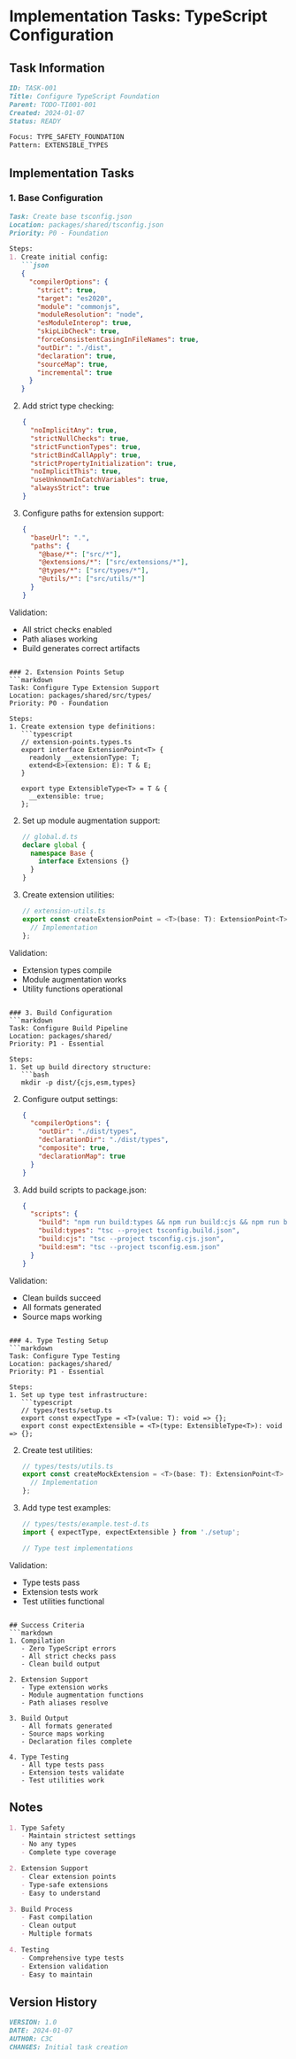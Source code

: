 # Implementation Tasks: TypeScript Configuration

## Task Information
```markdown
ID: TASK-001
Title: Configure TypeScript Foundation
Parent: TODO-TI001-001
Created: 2024-01-07
Status: READY

Focus: TYPE_SAFETY_FOUNDATION
Pattern: EXTENSIBLE_TYPES
```

## Implementation Tasks

### 1. Base Configuration
```markdown
Task: Create base tsconfig.json
Location: packages/shared/tsconfig.json
Priority: P0 - Foundation

Steps:
1. Create initial config:
   ```json
   {
     "compilerOptions": {
       "strict": true,
       "target": "es2020",
       "module": "commonjs",
       "moduleResolution": "node",
       "esModuleInterop": true,
       "skipLibCheck": true,
       "forceConsistentCasingInFileNames": true,
       "outDir": "./dist",
       "declaration": true,
       "sourceMap": true,
       "incremental": true
     }
   }
   ```

2. Add strict type checking:
   ```json
   {
     "noImplicitAny": true,
     "strictNullChecks": true,
     "strictFunctionTypes": true,
     "strictBindCallApply": true,
     "strictPropertyInitialization": true,
     "noImplicitThis": true,
     "useUnknownInCatchVariables": true,
     "alwaysStrict": true
   }
   ```

3. Configure paths for extension support:
   ```json
   {
     "baseUrl": ".",
     "paths": {
       "@base/*": ["src/*"],
       "@extensions/*": ["src/extensions/*"],
       "@types/*": ["src/types/*"],
       "@utils/*": ["src/utils/*"]
     }
   }
   ```

Validation:
- All strict checks enabled
- Path aliases working
- Build generates correct artifacts
```

### 2. Extension Points Setup
```markdown
Task: Configure Type Extension Support
Location: packages/shared/src/types/
Priority: P0 - Foundation

Steps:
1. Create extension type definitions:
   ```typescript
   // extension-points.types.ts
   export interface ExtensionPoint<T> {
     readonly __extensionType: T;
     extend<E>(extension: E): T & E;
   }

   export type ExtensibleType<T> = T & {
     __extensible: true;
   };
   ```

2. Set up module augmentation support:
   ```typescript
   // global.d.ts
   declare global {
     namespace Base {
       interface Extensions {}
     }
   }
   ```

3. Create extension utilities:
   ```typescript
   // extension-utils.ts
   export const createExtensionPoint = <T>(base: T): ExtensionPoint<T> => {
     // Implementation
   };
   ```

Validation:
- Extension types compile
- Module augmentation works
- Utility functions operational
```

### 3. Build Configuration
```markdown
Task: Configure Build Pipeline
Location: packages/shared/
Priority: P1 - Essential

Steps:
1. Set up build directory structure:
   ```bash
   mkdir -p dist/{cjs,esm,types}
   ```

2. Configure output settings:
   ```json
   {
     "compilerOptions": {
       "outDir": "./dist/types",
       "declarationDir": "./dist/types",
       "composite": true,
       "declarationMap": true
     }
   }
   ```

3. Add build scripts to package.json:
   ```json
   {
     "scripts": {
       "build": "npm run build:types && npm run build:cjs && npm run build:esm",
       "build:types": "tsc --project tsconfig.build.json",
       "build:cjs": "tsc --project tsconfig.cjs.json",
       "build:esm": "tsc --project tsconfig.esm.json"
     }
   }
   ```

Validation:
- Clean builds succeed
- All formats generated
- Source maps working
```

### 4. Type Testing Setup
```markdown
Task: Configure Type Testing
Location: packages/shared/
Priority: P1 - Essential

Steps:
1. Set up type test infrastructure:
   ```typescript
   // types/tests/setup.ts
   export const expectType = <T>(value: T): void => {};
   export const expectExtensible = <T>(type: ExtensibleType<T>): void => {};
   ```

2. Create test utilities:
   ```typescript
   // types/tests/utils.ts
   export const createMockExtension = <T>(base: T): ExtensionPoint<T> => {
     // Implementation
   };
   ```

3. Add type test examples:
   ```typescript
   // types/tests/example.test-d.ts
   import { expectType, expectExtensible } from './setup';
   
   // Type test implementations
   ```

Validation:
- Type tests pass
- Extension tests work
- Test utilities functional
```

## Success Criteria
```markdown
1. Compilation
   - Zero TypeScript errors
   - All strict checks pass
   - Clean build output

2. Extension Support
   - Type extension works
   - Module augmentation functions
   - Path aliases resolve

3. Build Output
   - All formats generated
   - Source maps working
   - Declaration files complete

4. Type Testing
   - All type tests pass
   - Extension tests validate
   - Test utilities work
```

## Notes
```markdown
1. Type Safety
   - Maintain strictest settings
   - No any types
   - Complete type coverage

2. Extension Support
   - Clear extension points
   - Type-safe extensions
   - Easy to understand

3. Build Process
   - Fast compilation
   - Clean output
   - Multiple formats

4. Testing
   - Comprehensive type tests
   - Extension validation
   - Easy to maintain
```

## Version History
```markdown
VERSION: 1.0
DATE: 2024-01-07
AUTHOR: C3C
CHANGES: Initial task creation
``` 
